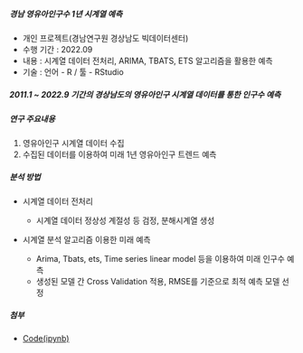 ##### 경남 영유아인구수 1년 시계열 예측
 * 개인 프로젝트(경남연구원 경상남도 빅데이터센터)
 * 수행 기간 : 2022.09
 * 내용 : 시계열 데이터 전처리, ARIMA, TBATS, ETS 알고리즘을 활용한 예측
 * 기술 : 언어 - R / 툴 - RStudio

##### 2011.1 ~ 2022.9 기간의 경상남도의 영유아인구 시계열 데이터를 통한 인구수 예측

##### 연구 주요내용
 1. 영유아인구 시계열 데이터 수집
 2. 수집된 데이터를 이용하여 미래 1년 영유아인구 트렌드 예측

##### 분석 방법
 * 시계열 데이터 전처리
    * 시계열 데이터 정상성 계절성 등 검정, 분해시계열 생성 

 * 시계열 분석 알고리즘 이용한 미래 예측
    * Arima, Tbats, ets, Time series linear model 등을 이용하여 미래 인구수 예측
    * 생성된 모델 간 Cross Validation 적용, RMSE를 기준으로 최적 예측 모델 선정

##### 첨부
 * [Code(ipynb)](code.R)
